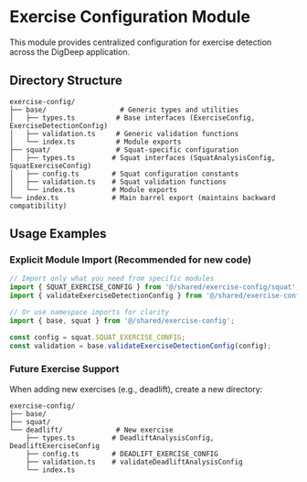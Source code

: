 # Exercise Configuration Module

This module provides centralized configuration for exercise detection across the DigDeep application.

## Directory Structure

```
exercise-config/
├── base/                  # Generic types and utilities
│   ├── types.ts          # Base interfaces (ExerciseConfig, ExerciseDetectionConfig)
│   ├── validation.ts     # Generic validation functions
│   └── index.ts          # Module exports
├── squat/                # Squat-specific configuration
│   ├── types.ts         # Squat interfaces (SquatAnalysisConfig, SquatExerciseConfig)
│   ├── config.ts        # Squat configuration constants
│   ├── validation.ts    # Squat validation functions
│   └── index.ts         # Module exports
└── index.ts             # Main barrel export (maintains backward compatibility)
```

## Usage Examples

### Explicit Module Import (Recommended for new code)

```typescript
// Import only what you need from specific modules
import { SQUAT_EXERCISE_CONFIG } from '@/shared/exercise-config/squat';
import { validateExerciseDetectionConfig } from '@/shared/exercise-config/base';

// Or use namespace imports for clarity
import { base, squat } from '@/shared/exercise-config';

const config = squat.SQUAT_EXERCISE_CONFIG;
const validation = base.validateExerciseDetectionConfig(config);
```

### Future Exercise Support

When adding new exercises (e.g., deadlift), create a new directory:

```
exercise-config/
├── base/
├── squat/
└── deadlift/             # New exercise
    ├── types.ts         # DeadliftAnalysisConfig, DeadliftExerciseConfig
    ├── config.ts        # DEADLIFT_EXERCISE_CONFIG
    ├── validation.ts    # validateDeadliftAnalysisConfig
    └── index.ts
```
